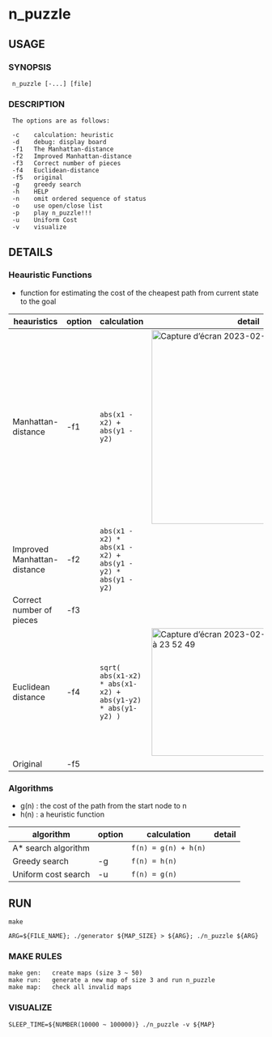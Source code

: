 # n_puzzle



## USAGE

### SYNOPSIS

     n_puzzle [-...] [file]

### DESCRIPTION

     The options are as follows:

     -c    calculation: heuristic
     -d    debug: display board
     -f1   The Manhattan-distance
     -f2   Improved Manhattan-distance
     -f3   Correct number of pieces
     -f4   Euclidean-distance
     -f5   original
     -g    greedy search
     -h    HELP
     -n    omit ordered sequence of status
     -o    use open/close list
     -p    play n_puzzle!!!
     -u    Uniform Cost
     -v    visualize

## DETAILS

### Heauristic Functions

- function for estimating the cost of the cheapest path from current state to the goal

| heauristics | option | calculation | detail |
| --- | --- | --- | --- | 
| Manhattan-distance | -f1 | `abs(x1 - x2) + abs(y1 - y2)` | <img width="383" alt="Capture d’écran 2023-02-13 à 00 15 37" src="https://user-images.githubusercontent.com/60470877/218319546-202f119d-b3b0-4a1a-96f5-32b0b1636e5c.png"> |
| Improved Manhattan-distance | -f2 | `abs(x1 - x2) * abs(x1 - x2) + abs(y1 - y2) * abs(y1 - y2)` | |
| Correct number of pieces | -f3 |  | |
| Euclidean distance | -f4 | `sqrt( abs(x1-x2) * abs(x1-x2) + abs(y1-y2) * abs(y1-y2) )` | <img width="252" alt="Capture d’écran 2023-02-12 à 23 52 49" src="https://user-images.githubusercontent.com/60470877/218318383-abb16345-700b-44bd-8f69-6ca5fa5d0f61.png"> |
| Original | -f5 |  | |

### Algorithms

- g(n) : the cost of the path from the start node to n
- h(n) : a heuristic function

| algorithm | option | calculation | detail |
| --- | --- | --- | --- | 
| A* search algorithm  |  | `f(n) = g(n) + h(n)` |  |
| Greedy search | -g | `f(n) = h(n)` | |
| Uniform cost search | -u | `f(n) = g(n)` |  |

## RUN
    make

    ARG=${FILE_NAME}; ./generator ${MAP_SIZE} > ${ARG}; ./n_puzzle ${ARG}

### MAKE RULES
    make gen:   create maps (size 3 ~ 50)
	make run:   generate a new map of size 3 and run n_puzzle
    make map:   check all invalid maps

### VISUALIZE

    SLEEP_TIME=${NUMBER(10000 ~ 100000)} ./n_puzzle -v ${MAP}

